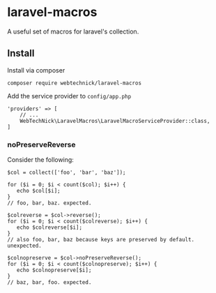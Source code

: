# laravel-macros

A useful set of macros for laravel's collection.

## Install

Install via composer

`composer require webtechnick/laravel-macros`

Add the service provider to `config/app.php`

```
'providers' => [
    // ...
    WebTechNick\LaravelMacros\LaravelMacroServiceProvider::class,
]
```

### noPreserveReverse

Consider the following:

```
$col = collect(['foo', 'bar', 'baz']);

for ($i = 0; $i < count($col); $i++) {
   echo $col[$i];
}
// foo, bar, baz. expected.

$colreverse = $col->reverse();
for ($i = 0; $i < count($colreverse); $i++) {
   echo $colreverse[$i];
}
// also foo, bar, baz because keys are preserved by default. unexpected.

$colnopreserve = $col->noPreserveReverse();
for ($i = 0; $i < count($colnopreserve); $i++) {
   echo $colnopreserve[$i];
}
// baz, bar, foo. expected.
```



